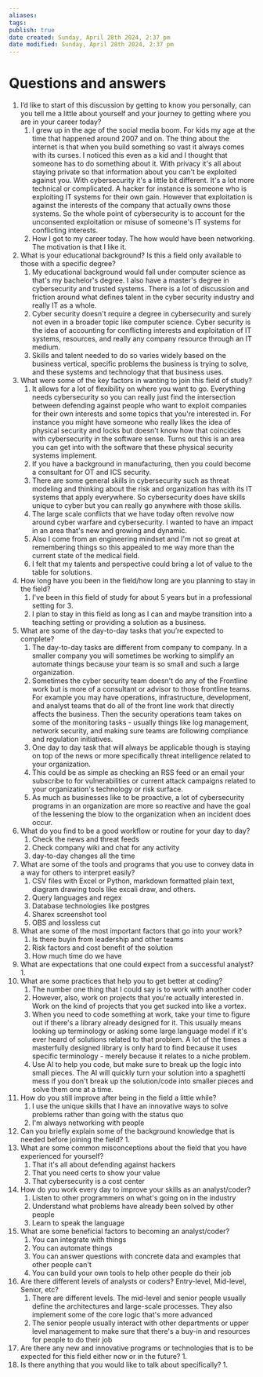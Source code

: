```yaml
---
aliases: 
tags: 
publish: true
date created: Sunday, April 28th 2024, 2:37 pm
date modified: Sunday, April 28th 2024, 2:37 pm
---
```


# Questions and answers
1. I’d like to start of this discussion by getting to know you personally, can you tell me a little about yourself and your journey to getting where you are in your career today?
    1. I grew up in the age of the social media boom. For kids my age at the time that happened around 2007 and on. The thing about the internet is that when you build something so vast it always comes with its curses. I noticed this even as a kid and I thought that someone has to do something about it. With privacy it's all about staying private so that information about you can't be exploited against you. With cybersecurity it's a little bit different. It's a lot more technical or complicated. A hacker for instance is someone who is exploiting IT systems for their own gain. However that exploitation is against the interests of the company that actually owns those systems. So the whole point of cybersecurity is to account for the unconsented exploitation or misuse of someone's IT systems for conflicting interests.
    2. How I got to my career today. The how would have been networking. The motivation is that I like it.
2. What is your educational background? Is this a field only available to those with a specific degree?
    1. My educational background would fall under computer science as that's my bachelor's degree. I also have a master's degree in cybersecurity and trusted systems. There is a lot of discussion and friction around what defines talent in the cyber security industry and really IT as a whole.
    2. Cyber security doesn't require a degree in cybersecurity and surely not even in a broader topic like computer science. Cyber security is the idea of accounting for conflicting interests and exploitation of IT systems, resources, and really any company resource through an IT medium.
    3. Skills and talent needed to do so varies widely based on the business vertical, specific problems the business is trying to solve, and these systems and technology that that business uses.
3. What were some of the key factors in wanting to join this field of study?
    1. It allows for a lot of flexibility on where you want to go. Everything needs cybersecurity so you can really just find the intersection between defending against people who want to exploit companies for their own interests and some topics that you're interested in. For instance you might have someone who really likes the idea of physical security and locks but doesn't know how that coincides with cybersecurity in the software sense. Turns out this is an area you can get into with the software that these physical security systems implement.
    2. If you have a background in manufacturing, then you could become a consultant for OT and ICS security.
    3. There are some general skills in cybersecurity such as threat modeling and thinking about the risk and organization has with its IT systems that apply everywhere. So cybersecurity does have skills unique to cyber but you can really go anywhere with those skills.
    4. The large scale conflicts that we have today often revolve now around cyber warfare and cybersecurity. I wanted to have an impact in an area that's new and growing and dynamic.
    5. Also I come from an engineering mindset and I'm not so great at remembering things so this appealed to me way more than the current state of the medical field.
    6. I felt that my talents and perspective could bring a lot of value to the table for solutions.
4. How long have you been in the field/how long are you planning to stay in the field?
    1. I've been in this field of study for about 5 years but in a professional setting for 3.
    2. I plan to stay in this field as long as I can and maybe transition into a teaching setting or providing a solution as a business.
5. What are some of the day-to-day tasks that you’re expected to complete?
    1. The day-to-day tasks are different from company to company. In a smaller company you will sometimes be working to simplify an automate things because your team is so small and such a large organization.
    2. Sometimes the cyber security team doesn't do any of the Frontline work but is more of a consultant or advisor to those frontline teams. For example you may have operations, infrastructure, development, and analyst teams that do all of the front line work that directly affects the business. Then the security operations team takes on some of the monitoring tasks - usually things like log management, network security, and making sure teams are following compliance and regulation initiatives.
    3. One day to day task that will always be applicable though is staying on top of the news or more specifically threat intelligence related to your organization.
    4. This could be as simple as checking an RSS feed or an email your subscribe to for vulnerabilities or current attack campaigns related to your organization's technology or risk surface.
    5. As much as businesses like to be proactive, a lot of cybersecurity programs in an organization are more so reactive and have the goal of the lessening the blow to the organization when an incident does occur.
6. What do you find to be a good workflow or routine for your day to day?
	1. Check the news and threat feeds
	2. Check company wiki and chat for any activity
	3. day-to-day changes all the time
7. What are some of the tools and programs that you use to convey data in a way for others to interpret easily?
    1. CSV files with Excel or Python, markdown formatted plain text, diagram drawing tools like excali draw, and others.
    2. Query languages and regex
    3. Database technologies like postgres
    4. Sharex screenshot tool
    5. OBS and lossless cut
8. What are some of the most important factors that go into your work?
    1. Is there buyin from leadership and other teams
    2. Risk factors and cost benefit of the solution
    3. How much time do we have
9. What are expectations that one could expect from a successful analyst? 1.
10. What are some practices that help you to get better at coding?
    1. The number one thing that I could say is to work with another coder
    2. However, also, work on projects that you're actually interested in. Work on the kind of projects that you get sucked into like a vortex.
    3. When you need to code something at work, take your time to figure out if there's a library already designed for it. This usually means looking up terminology or asking some large language model if it's ever heard of solutions related to that problem. A lot of the times a masterfully designed library is only hard to find because it uses specific terminology - merely because it relates to a niche problem.
    4. Use AI to help you code, but make sure to break up the logic into small pieces. The AI will quickly turn your solution into a spaghetti mess if you don't break up the solution/code into smaller pieces and solve them one at a time.
11. How do you still improve after being in the field a little while?
    1. I use the unique skills that I have an innovative ways to solve problems rather than going with the status quo
    2. I'm always networking with people
12. Can you briefly explain some of the background knowledge that is needed before joining the field? 1.
13. What are some common misconceptions about the field that you have experienced for yourself?
    1. That it's all about defending against hackers
    2. That you need certs to show your value
    3. That cybersecurity is a cost center
14. How do you work every day to improve your skills as an analyst/coder?
    1. Listen to other programmers on what's going on in the industry
    2. Understand what problems have already been solved by other people
    3. Learn to speak the language
15. What are some beneficial factors to becoming an analyst/coder?
    1. You can integrate with things
    2. You can automate things
    3. You can answer questions with concrete data and examples that other people can't
    4. You can build your own tools to help other people do their job
16. Are there different levels of analysts or coders? Entry-level, Mid-level, Senior, etc?
    1. There are different levels. The mid-level and senior people usually define the architectures and large-scale processes. They also implement some of the core logic that's more advanced
    2. The senior people usually interact with other departments or upper level management to make sure that there's a buy-in and resources for people to do their job
17. Are there any new and innovative programs or technologies that is to be expected for this field either now or in the future? 1.
18. Is there anything that you would like to talk about specifically? 1.